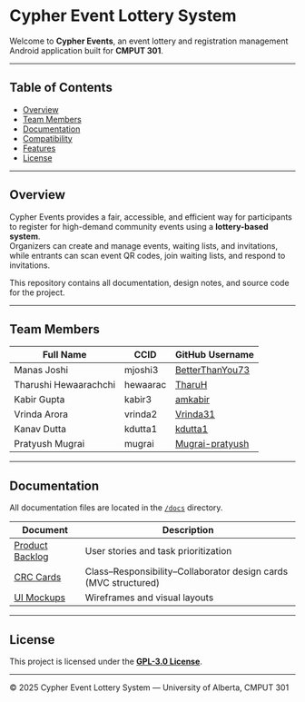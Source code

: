# Cypher Event Lottery System

Welcome to **Cypher Events**, an event lottery and registration management Android application built for **CMPUT 301**.

---

## Table of Contents
- [Overview](#overview)
- [Team Members](#team-members)
- [Documentation](#documentation)
- [Compatibility](#compatibility)
- [Features](#features)
- [License](#license)

---

## Overview

Cypher Events provides a fair, accessible, and efficient way for participants to register for high-demand community events using a **lottery-based system**.  
Organizers can create and manage events, waiting lists, and invitations, while entrants can scan event QR codes, join waiting lists, and respond to invitations.

This repository contains all documentation, design notes, and source code for the project.

---

## Team Members

| **Full Name** | **CCID** | **GitHub Username** |
|----------------|-----------|---------------------|
| Manas Joshi | mjoshi3 | [BetterThanYou73](https://github.com/BetterThanYou73) |
| Tharushi Hewaarachchi | hewaarac | [TharuH](https://github.com/TharuH) |
| Kabir Gupta | kabir3 | [amkabir](https://github.com/amkabir) |
| Vrinda Arora | vrinda2 | [Vrinda31](https://github.com/Vrinda31) |
| Kanav Dutta | kdutta1 | [kdutta1](https://github.com/kdutta1) |
| Pratyush Mugrai | mugrai | [Mugrai-pratyush](https://github.com/Mugrai-pratyush) |

---

## Documentation

All documentation files are located in the [`/docs`](./docs/) directory.

| **Document** | **Description** |
|---------------|----------------|
| [Product Backlog](./docs/product_backlog.md) | User stories and task prioritization |
| [CRC Cards](./docs/crc_cards.md) | Class–Responsibility–Collaborator design cards (MVC structured) |
| [UI Mockups](./docs/ui_mockups.md) | Wireframes and visual layouts |

---

## License

This project is licensed under the **[GPL-3.0 License](https://www.gnu.org/licenses/gpl-3.0.html)**.

---

© 2025 Cypher Event Lottery System — University of Alberta, CMPUT 301
